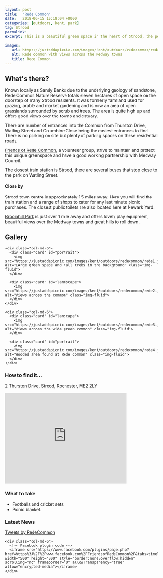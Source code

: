 ```yaml
---
layout: post
title:  "Rede Common"
date:   2018-06-15 10:18:04 +0000
categories: [outdoors, kent, park]
tag: Strood
permalink: 
excerpt: This is a beautiful green space in the heart of Strood, the perfect spot to get back to nature and forget you are in such a busy town.  Enjoy the beautiful views of the Medway River and surrounding towns as you dig into your picnic.

images: 
 - url: https://justaddapicnic.com/images/kent/outdoors/redecommon/rede5.jpg
   alt: Rede common with views across the Medway towns
   title: Rede Common
---
```


## What's there?

Known locally as Sandy Banks due to the underlying geology of sandstone, Rede Common Nature Reserve totals eleven hectares of open space on the doorstep of many Strood residents. It was formerly farmland used for grazing, arable and market gardening and is now an area of open grasslands surrounded by scrub and trees. The area is quite high up and offers good views over the towns and estuary.

There are number of entrances into the Common from Thurston Drive, Watling Street and Columbine Close being the easiest entrances to find. There is no parking on site but plenty of parking spaces on these residential roads. 

[Friends of Rede Common](https://redecommon.wordpress.com/), a volunteer group, strive to maintain and protect this unique greenspace and have a good working partnership with Medway Council.

The closest train station is Strood, there are several buses that stop close to the park on Watling Street.

#### Close by

Strood town centre is approximately 1.5 miles away.  Here you will find the train station and a range of shops to cater for any last minute picnic purchases.  The closest public toilets are also located here at Newark Yard.

[Broomhill Park](/outdoors/kent/park/2018/05/08/broomhill.html) is just over 1 mile away and offers lovely play equipment, beautiful views over the Medway towns and great hills to roll down.

## Gallery

<div class="container">

  <div class="row">

    <div class="col-md-6">
      <div class="card" id="portrait">
        <img src="https://justaddapicnic.com/images/kent/outdoors/redecommon/rede1.jpg" alt="LArge green space and tall trees in the background" class="img-fluid">
      </div>

      <div class="card" id="landscape">
        <img src="https://justaddapicnic.com/images/kent/outdoors/redecommon/rede2.jpg" alt="Views across the common" class="img-fluid">
      </div>  
    </div>

    <div class="col-md-6">
      <div class="card" id="lanscape">
        <img src="https://justaddapicnic.com/images/kent/outdoors/redecommon/rede3.jpg" alt="Views across the wide green common" class="img-fluid">
      </div>

      <div class="card" id="portrait">
        <img src="https://justaddapicnic.com/images/kent/outdoors/redecommon/rede4.jpg" alt="Wooded area found at Rede common" class="img-fluid">
      </div>
    </div>
  </div>      
</div>


### How to find it...
2 Thurston Drive, Strood, Rochester, ME2 2LY

<iframe src="https://www.google.com/maps/embed?pb=!1m18!1m12!1m3!1d4978.706679955722!2d0.46585676883023935!3d51.39656202652221!2m3!1f0!2f0!3f0!3m2!1i1024!2i768!4f13.1!3m3!1m2!1s0x47d8cc785e560d97%3A0x98fb8374106ebf83!2sRede+Common+Nature+Reserve!5e0!3m2!1sen!2suk!4v1529069909879" width="400" height="300" frameborder="0" style="border:0" allowfullscreen></iframe> 

### What to take
* Footballs and cricket sets
* Picnic blanket.

### Latest News

<div class="container">
  <div class="row">
    <div class="col-md-6">
      <!-- Twitter plugin code -->
      <a class="twitter-timeline" data-width="500" data-height="500" href="https://twitter.com/RedeCommon?ref_src=twsrc%5Etfw">Tweets by RedeCommon</a> <script async src="https://platform.twitter.com/widgets.js" charset="utf-8"></script>
    </div>
  
    <div class="col-md-6">
      <!-- Facebook plugin code -->
      <iframe src="https://www.facebook.com/plugins/page.php?href=https%3A%2F%2Fwww.facebook.com%2FFriendsofRedeCommon%2F&tabs=timeline&width=500&height=500&small_header=true&adapt_container_width=true&hide_cover=false&show_facepile=false&appId" width="500" height="500" style="border:none;overflow:hidden" scrolling="no" frameborder="0" allowTransparency="true" allow="encrypted-media"></iframe>
    </div>
  </div>
</div>
